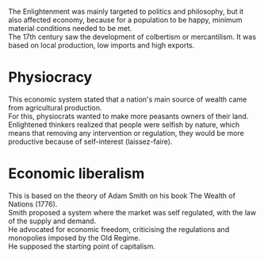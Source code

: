 The Enlightenment was mainly targeted to politics and philosophy, but it also affected economy, because for a population to be happy, minimum material conditions needed to be met.  
The 17th century saw the development of colbertism or mercantilism. It was based on local production, low imports and high exports.

# Physiocracy
This economic system stated that a nation's main source of wealth came from agricultural production.  
For this, physiocrats wanted to make more peasants owners of their land.  
Enlightened thinkers realized that people were selfish by nature, which means that removing any intervention or regulation, they would be more productive because of self-interest (laissez-faire).

# Economic liberalism
This is based on the theory of Adam Smith on his book The Wealth of Nations (1776).  
Smith proposed a system where the market was self regulated, with the law of the supply and demand.  
He advocated for economic freedom, criticising the regulations and monopolies imposed by the Old Regime.  
He supposed the starting point of capitalism.
